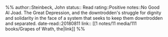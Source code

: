 %%
author::Steinbeck, John
status:: Read
rating::Positive
notes::No Good Al Joad. The Great Depression, and the downtrodden's struggle for dignity and solidarity in the face of a system that seeks to keep them downtrodden and separated.
date-read::20180811
link:: [[1 notes/11 media/111 books/Grapes of Wrath, the|link]]
%%